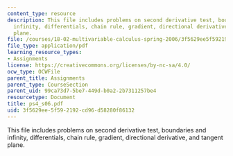 ```yaml
---
content_type: resource
description: This file includes problems on second derivative test, boundaries and
  infinity, differentials, chain rule, gradient, directional derivative, and tangent
  plane.
file: /courses/18-02-multivariable-calculus-spring-2006/3f5629ee5f592192cd96d58280f86132_ps4_s06.pdf
file_type: application/pdf
learning_resource_types:
- Assignments
license: https://creativecommons.org/licenses/by-nc-sa/4.0/
ocw_type: OCWFile
parent_title: Assignments
parent_type: CourseSection
parent_uid: 99ca73d7-5be7-449d-b0a2-2b7311257be4
resourcetype: Document
title: ps4_s06.pdf
uid: 3f5629ee-5f59-2192-cd96-d58280f86132
---
```

This file includes problems on second derivative test, boundaries and infinity, differentials, chain rule, gradient, directional derivative, and tangent plane.